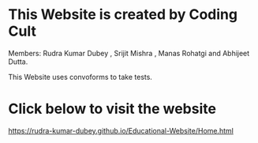 # This Website is created by Coding Cult
Members:  Rudra Kumar Dubey , Srijit Mishra , Manas Rohatgi and Abhijeet Dutta.

This Website uses convoforms to take tests.

# Click below to visit the website

https://rudra-kumar-dubey.github.io/Educational-Website/Home.html
